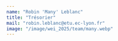 ```yaml
---
name: "Robin 'Many' Leblanc"
title: "Trésorier"
mail: "robin.leblanc@etu.ec-lyon.fr"
image: "/image/wei_2025/team/many.webp"
---
```

